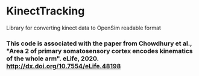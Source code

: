 # KinectTracking
Library for converting kinect data to OpenSim readable format

### This code is associated with the paper from Chowdhury et al., "Area 2 of primary somatosensory cortex encodes kinematics of the whole arm". eLife, 2020. http://dx.doi.org/10.7554/eLife.48198
